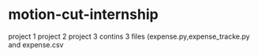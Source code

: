 # motion-cut-internship
project 1
project 2
project 3 contins 3 files (expense.py,expense_tracke.py and expense.csv
